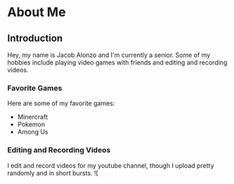 # About Me

## Introduction
Hey, my name is Jacob Alonzo and I'm currently a senior. Some of my hobbies include playing video games with friends and editing and recording videos.

### Favorite Games
Here are some of my favorite games:
<ul>
  <li>Minercraft</li>
  <li>Pokemon</li>
  <li>Among Us</li>
</ul>

### Editing and Recording Videos
I edit and record videos for my youtube channel, though I upload pretty randomly and in short bursts.
![
